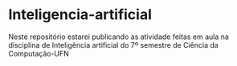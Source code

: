 # Inteligencia-artificial
Neste repositório estarei publicando as atividade feitas em aula na disciplina de Inteligência artificial do 7º semestre de Ciência da Computação-UFN
